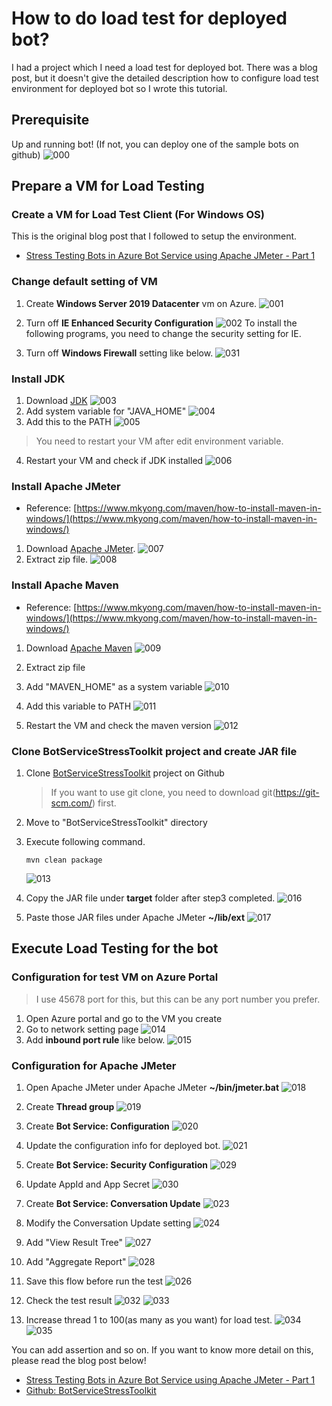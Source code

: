 # How to do load test for deployed bot?
I had a project which I need a load test for deployed bot.
There was a blog post, but it doesn't give the detailed description how to configure load test environment for deployed bot so I wrote this tutorial.

## Prerequisite
Up and running bot! (If not, you can deploy one of the sample bots on github)
![000](./images/000.JPG)

## Prepare a VM for Load Testing 
### Create a VM for Load Test Client (For Windows OS)
This is the original blog post that I followed to setup the environment. 
* [Stress Testing Bots in Azure Bot Service using Apache JMeter - Part 1](https://medium.com/microsoftazure/stress-testing-bots-in-azure-bot-service-using-apache-jmeter-part-1-3b440737fd8a)

### Change default setting of VM
1. Create **Windows Server 2019 Datacenter** vm on Azure.
![001](./images/001.JPG)

2. Turn off **IE Enhanced Security Configuration**
![002](./images/002.PNG)
To install the following programs, you need to change the security setting for IE.

3. Turn off **Windows Firewall** setting like below.
![031](./images/031.JPG)

### Install JDK
1. Download [JDK](https://jdk.java.net/) 
![003](./images/003.JPG)
2. Add system variable for "JAVA_HOME"
![004](./images/004.JPG)
3. Add this to the PATH
![005](./images/005.JPG)
> You need to restart your VM after edit environment variable. 
4. Restart your VM and check if JDK installed 
![006](./images/006.JPG)

### Install Apache JMeter
* Reference: [https://www.mkyong.com/maven/how-to-install-maven-in-windows/](https://www.mkyong.com/maven/how-to-install-maven-in-windows/)
1. Download [Apache JMeter](https://jmeter.apache.org/).
![007](./images/007.JPG)
2. Extract zip file.
![008](./images/008.JPG)

### Install Apache Maven
* Reference: [https://www.mkyong.com/maven/how-to-install-maven-in-windows/](https://www.mkyong.com/maven/how-to-install-maven-in-windows/)
1. Download [Apache Maven](https://maven.apache.org/download.cgi)
![009](./images/009.JPG)

2. Extract zip file

3. Add "MAVEN_HOME" as a system variable
![010](./images/010.JPG)

4. Add this variable to PATH
![011](./images/011.JPG)

5. Restart the VM and check the maven version
![012](./images/012.JPG)

### Clone BotServiceStressToolkit project and create JAR file 
1. Clone [BotServiceStressToolkit](https://github.com/damadei/BotServiceStressToolkit) project on Github
    > If you want to use git clone, you need to download git(https://git-scm.com/) first.

2. Move to "BotServiceStressToolkit" directory 

3. Execute following command.
    ```
    mvn clean package
    ```
    ![013](./images/013.JPG)

4. Copy the JAR file under **target** folder after step3 completed.
![016](./images/016.JPG)

5. Paste those JAR files under Apache JMeter **~/lib/ext**
![017](./images/017.JPG)

## Execute Load Testing for the bot
### Configuration for test VM on Azure Portal
> I use 45678 port for this, but this can be any port number you prefer.
1. Open Azure portal and go to the VM you create
2. Go to network setting page
![014](./images/014.JPG)
3. Add **inbound port rule** like below.
![015](./images/015.JPG)

### Configuration for Apache JMeter
1. Open Apache JMeter under Apache JMeter **~/bin/jmeter.bat**
![018](./images/018.JPG)

2. Create **Thread group**
![019](./images/019.JPG)

3. Create **Bot Service: Configuration**
![020](./images/020.PNG)

4. Update the configuration info for deployed bot.
![021](./images/021.JPG)

5. Create **Bot Service: Security Configuration**
![029](./images/029.JPG)

6. Update AppId and App Secret
![030](./images/030.JPG)

5. Create **Bot Service: Conversation Update**
![023](./images/023.JPG)
 
6. Modify the Conversation Update setting
![024](./images/024.JPG)

7. Add "View Result Tree"
![027](./images/027.JPG)

9. Add "Aggregate Report"
![028](./images/028.JPG)

9. Save this flow before run the test
![026](./images/026.JPG)

10. Check the test result
![032](./images/032.JPG)
![033](./images/033.JPG)

11. Increase thread 1 to 100(as many as you want) for load test.
![034](./images/034.JPG)
![035](./images/035.JPG)

You can add assertion and so on. If you want to know more detail on this, please read the blog post below!
* [Stress Testing Bots in Azure Bot Service using Apache JMeter - Part 1](https://medium.com/microsoftazure/stress-testing-bots-in-azure-bot-service-using-apache-jmeter-part-1-3b440737fd8a)
* [Github: BotServiceStressToolkit](https://github.com/damadei/BotServiceStressToolkit)



